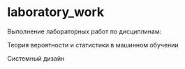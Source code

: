 # laboratory_work
Выполнение лабораторных работ по дисциплинам:

Теория вероятности и статистики в машинном обучении

Системный дизайн
